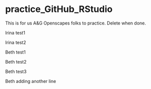 # practice_GitHub_RStudio

This is for us A&G Openscapes folks to practice. Delete when done.

Irina test1

Irina test2

Beth test1

Beth test2

Beth test3

Beth adding another line
